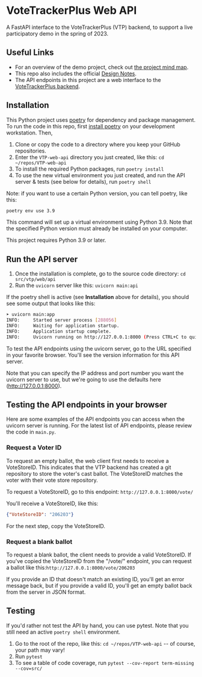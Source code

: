 # VoteTrackerPlus Web API

A FastAPI interface to the VoteTrackerPlus (VTP) backend, to support a live participatory demo in the spring of 2023.

## Useful Links

- For an overview of the demo project, check out [the project mind map](https://www.mindmeister.com/map/2534840002?t=2nMk3h9Uha).
- This repo also includes the official [Design Notes](docs/DesignNotes.md).
- The API endpoints in this project are a web interface to the [VoteTrackerPlus backend](https://github.com/TrustTheVote-Project/VoteTrackerPlus).

## Installation

This Python project uses [poetry](https://python-poetry.org/) for dependency and package management. To run the code in this repo, first [install poetry](https://python-poetry.org/docs/#installation) on your development workstation. Then,

1. Clone or copy the code to a directory where you keep your GitHub repositories.
2. Enter the `VTP-web-api` directory you just created, like this: `cd ~/repos/VTP-web-api`
3. To install the required Python packages, run `poetry install`
4. To use the new virtual environment you just created, and run the API server & tests (see below for details), run `poetry shell`

Note: if you want to use a certain Python version, you can tell poetry, like this:

```bash
poetry env use 3.9
```

This command will set up a virtual environment using Python 3.9. Note that the specified Python version must already be installed on your computer.

This project requires Python 3.9 or later.

## Run the API server

1. Once the installation is complete, go to the source code directory: `cd src/vtp/web/api`
2. Run the `uvicorn` server like this: `uvicorn main:api`

If the poetry shell is active (see **Installation** above for details), you should see some output that looks like this:

```bash
➤ uvicorn main:app
INFO:     Started server process [288056]
INFO:     Waiting for application startup.
INFO:     Application startup complete.
INFO:     Uvicorn running on http://127.0.0.1:8000 (Press CTRL+C to quit)
```

To test the API endpoints using the uvicorn server, go to the URL specified in your favorite browser. You'll see the version information for this API server.

Note that you can specify the IP address and port number you want the uvicorn server to use, but we're going to use the defaults here (<http://127.0.0.1:8000>).

## Testing the API endpoints in your browser

Here are some examples of the API endpoints you can access when the uvicorn server is running. For the latest list of API endpoints, please review the code in `main.py`.

### Request a Voter ID

To request an empty ballot, the web client first needs to receive a VoteStoreID. This indicates that the VTP backend has created a git repository to store the voter's cast ballot. The VoteStoreID matches the voter with their vote store repository.

To request a VoteStoreID, go to this endpoint: `http://127.0.0.1:8000/vote/`

You'll receive a VoteStoreID, like this:

```json
{"VoteStoreID": "206203"}
```

For the next step, copy the VoteStoreID.

### Request a blank ballot

To request a blank ballot, the client needs to provide a valid VoteStoreID. If you've copied the VoteStoreID from the "/vote/" endpoint, you can request a ballot like this:`http://127.0.0.1:8000/vote/206203`

If you provide an ID that doesn't match an existing ID, you'll get an error message back, but if you provide a valid ID, you'll get an empty ballot back from the server in JSON format.

## Testing

If you'd rather not test the API by hand, you can use pytest. Note that you still need an active `poetry shell` environment.

1. Go to the root of the repo, like this: `cd ~/repos/VTP-web-api` -- of course, your path may vary!
2. Run `pytest`
3. To see a table of code coverage, run `pytest --cov-report term-missing --cov=src/`
